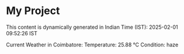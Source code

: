# My Project

This content is dynamically generated in Indian Time (IST): 2025-02-01 09:52:26 IST


Current Weather in Coimbatore:
Temperature: 25.88 °C
Condition: haze
